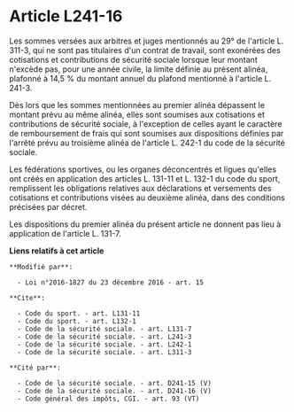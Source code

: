 # Article L241-16

Les sommes versées aux arbitres et juges mentionnés au 29° de l'article L. 311-3, qui ne sont pas titulaires d'un contrat de
travail, sont exonérées des cotisations et contributions de sécurité sociale lorsque leur montant n'excède pas, pour une
année civile, la limite définie au présent alinéa, plafonné à 14,5 % du montant annuel du plafond mentionné à l'article L.
241-3. 

Dès lors que les sommes mentionnées au premier alinéa dépassent le montant prévu au même alinéa, elles sont soumises aux
cotisations et contributions de sécurité sociale, à l'exception de celles ayant le caractère de remboursement de frais qui
sont soumises aux dispositions définies par l'arrêté prévu au troisième alinéa de l'article L. 242-1 du code de la sécurité
sociale. 

Les fédérations sportives, ou les organes déconcentrés et ligues qu'elles ont créés en application des articles L. 131-11 et
L. 132-1 du code du sport, remplissent les obligations relatives aux déclarations et versements des cotisations et
contributions visées au deuxième alinéa, dans des conditions précisées par décret. 

Les dispositions du premier alinéa du présent article ne donnent pas lieu à application de l'article L. 131-7.

**Liens relatifs à cet article**

	**Modifié par**:

	  - Loi n°2016-1827 du 23 décembre 2016 - art. 15

	**Cite**:

	  - Code du sport. - art. L131-11
	  - Code du sport. - art. L132-1
	  - Code de la sécurité sociale. - art. L131-7
	  - Code de la sécurité sociale. - art. L241-3
	  - Code de la sécurité sociale. - art. L242-1
	  - Code de la sécurité sociale. - art. L311-3

	**Cité par**:

	  - Code de la sécurité sociale. - art. D241-15 (V)
	  - Code de la sécurité sociale. - art. D241-16 (V)
	  - Code général des impôts, CGI. - art. 93 (VT)
